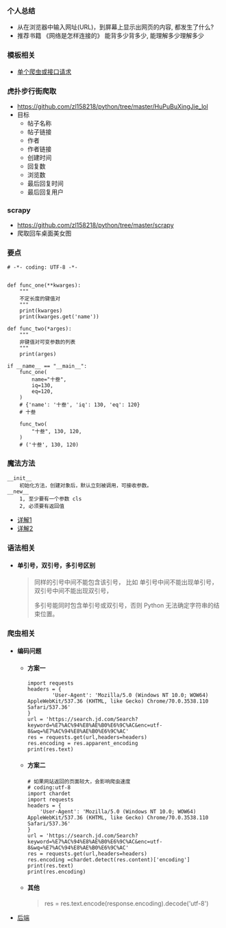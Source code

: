 ### 个人总结
   - 从在浏览器中输入网址(URL)，到屏幕上显示出网页的内容, 都发生了什么? 
   - 推荐书籍  《网络是怎样连接的》  能背多少背多少, 能理解多少理解多少
    


### 模板相关
  - [单个爬虫或接口请求](https://github.com/zl158218/PythonRelated/blob/master/Template/spider_template.py)

### 虎扑步行街爬取
  
  - https://github.com/zl158218/python/tree/master/HuPuBuXingJie_lol
  - 目标
    - 帖子名称
    - 帖子链接
    - 作者
    - 作者链接
    - 创建时间
    - 回复数
    - 浏览数
    - 最后回复时间
    - 最后回复用户
### scrapy
  - https://github.com/zl158218/python/tree/master/scrapy
  - 爬取回车桌面美女图


### 要点

```
# -*- coding: UTF-8 -*-


def func_one(**kwarges):
    """
    不定长度的键值对
    """
    print(kwarges)
    print(kwarges.get('name'))

def func_two(*arges):
    """
    非键值对可变参数的列表
    """
    print(arges)

if __name__ == "__main__":
    func_one(
        name="十叁",
        iq=130,
        eq=120,
    )
    # {'name': '十叁', 'iq': 130, 'eq': 120}
    # 十叁

    func_two(
        "十叁", 130, 120,
    )
    # ('十叁', 130, 120)

```

### 魔法方法
```
__init__
    初始化方法，创建对象后，默认立刻被调用，可接收参数。
__new__
    1, 至少要有一个参数 cls
    2, 必须要有返回值
```
- [详解1](https://zhuanlan.zhihu.com/p/58139772)
- [详解2](https://mp.weixin.qq.com/s/SyC_LLQL8AU3i6wYNlOdNQ)


### 语法相关
- #### 单引号，双引号，多引号区别
    > 同样的引号中间不能包含该引号，
    > 比如 单引号中间不能出现单引号，双引号中间不能出现双引号，
    > 
    > 多引号能同时包含单引号或双引号，否则 Python 无法确定字符串的结束位置。

### 爬虫相关

- #### 编码问题

  - #### 方案一
    ```
    import requests
    headers = {
            'User-Agent': 'Mozilla/5.0 (Windows NT 10.0; WOW64) AppleWebKit/537.36 (KHTML, like Gecko) Chrome/70.0.3538.110 Safari/537.36'
    }
    url = 'https://search.jd.com/Search?keyword=%E7%AC%94%E8%AE%B0%E6%9C%AC&enc=utf-8&wq=%E7%AC%94%E8%AE%B0%E6%9C%AC'
    res = requests.get(url,headers=headers)
    res.encoding = res.apparent_encoding
    print(res.text)
    ```
  - #### 方案二
    ```
    # 如果网站返回的页面较大，会影响爬虫速度
    # coding:utf-8
    import chardet
    import requests
    headers = {
        'User-Agent': 'Mozilla/5.0 (Windows NT 10.0; WOW64) AppleWebKit/537.36 (KHTML, like Gecko) Chrome/70.0.3538.110 Safari/537.36'
    }
    url = 'https://search.jd.com/Search?keyword=%E7%AC%94%E8%AE%B0%E6%9C%AC&enc=utf-8&wq=%E7%AC%94%E8%AE%B0%E6%9C%AC'
    res = requests.get(url,headers=headers)
    res.encoding =chardet.detect(res.content)['encoding']
    print(res.text)
    print(res.encoding)
    ```
  - #### 其他
    > res = res.text.encode(response.encoding).decode('utf-8')


- [后端](https://www.zhihu.com/question/39888195/answer/1513689754)